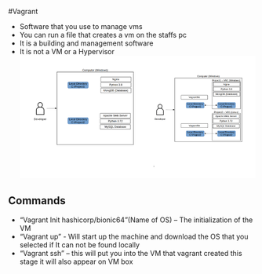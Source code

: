 #Vagrant
* Software that you use to manage vms
* You can run a file that creates a vm on the staffs pc
* It is a building and management software 
* It is not a VM or a Hypervisor    
![img.png](img.png)
  
## Commands
* “Vagrant Init hashicorp/bionic64”(Name of OS) – The initialization of the VM 
* “Vagrant up” - Will start up the machine and download the OS that you selected if It can not be found locally 
* “Vagrant ssh” – this will put you into the VM that vagrant created this stage it will also appear on VM box                                                                                   
                      